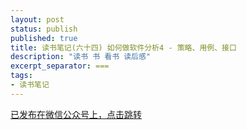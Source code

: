```yaml
---
layout: post
status: publish
published: true
title: 读书笔记(六十四) 如何做软件分析4 - 策略、用例、接口
description: "读书 书 看书 读后感"
excerpt_separator: ===
tags:
- 读书笔记
---
```


[已发布在微信公众号上，点击跳转](https://mp.weixin.qq.com/s?__biz=MzU1ODY1ODY2NA==&mid=2247485593&idx=1&sn=11f282bcd666b1fd29a267bc095e1d15&chksm=fc226d9ecb55e488d854395bde94f4459208d8ab4c5b4fbd430f72750e010061226f8218e1cf&token=546801700&lang=zh_CN#rd)





